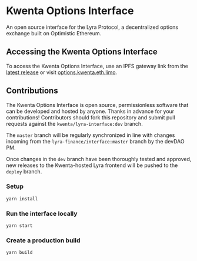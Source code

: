 # Kwenta Options Interface

An open source interface for the Lyra Protocol, a decentralized options exchange built on Optimistic Ethereum.

## Accessing the Kwenta Options Interface

To access the Kwenta Options Interface, use an IPFS gateway link from the [latest release](https://github.com/Kwenta/lyra-interface/releases/latest) or visit [options.kwenta.eth.limo](https://options.kwenta.eth.limo).

## Contributions

The Kwenta Options Interface is open source, permissionless software that can be developed and hosted by anyone. Thanks in advance for your contributions! Contributors should fork this repository and submit pull requests against the `kwenta/lyra-interface:dev` branch.

The `master` branch will be regularly synchronized in line with changes incoming from the `lyra-finance/interface:master` branch by the devDAO PM. 

Once changes in the `dev` branch have been thoroughly tested and approved, new releases to the Kwenta-hosted Lyra frontend will be pushed to the `deploy` branch.

### Setup

```
yarn install
```

### Run the interface locally

```
yarn start
```

### Create a production build

```
yarn build
```